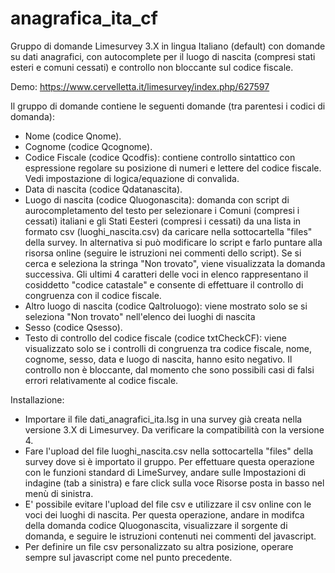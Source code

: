 # anagrafica_ita_cf
Gruppo di domande Limesurvey 3.X in lingua Italiano (default) con domande su dati anagrafici, con autocomplete per il luogo di nascita (compresi stati esteri e comuni cessati) e controllo non bloccante sul codice fiscale.

Demo: https://www.cervelletta.it/limesurvey/index.php/627597

Il gruppo di domande contiene le seguenti domande (tra parentesi i codici di domanda):
- Nome (codice Qnome).
- Cognome (codice Qcognome).
- Codice Fiscale (codice Qcodfis): contiene controllo sintattico con espressione regolare su posizione di numeri e lettere del codice fiscale. Vedi impostazione di logica/equazione di convalida.
- Data di nascita (codice Qdatanascita).
- Luogo di nascita (codice Qluogonascita): domanda con script di aurocompletamento del testo per selezionare i Comuni (compresi i cessati) italiani e gli Stati Eesteri (compresi i cessati) da una lista in formato csv (luoghi_nascita.csv) da caricare nella sottocartella "files" della survey. In alternativa si può modificare lo script e farlo puntare alla risorsa online (seguire le istruzioni nei commenti dello script). Se si cerca e seleziona la stringa "Non trovato", viene visualizzata la domanda successiva. Gli ultimi 4 caratteri delle voci in elenco rappresentano il cosiddetto "codice catastale" e consente di effettuare il controllo di congruenza con il codice fiscale.
- Altro luogo di nascita (codice Qaltroluogo): viene mostrato solo se si seleziona "Non trovato" nell'elenco dei luoghi di nascita
- Sesso (codice Qsesso).
- Testo di controllo del codice fiscale (codice txtCheckCF): viene visualizzato solo se i controlli di congruenza tra codice fiscale, nome, cognome, sesso, data e luogo di nascita, hanno esito negativo. Il controllo non è bloccante, dal momento che sono possibili casi di falsi errori relativamente al codice fiscale.

Installazione:
- Importare il file dati_anagrafici_ita.lsg in una survey già creata nella versione 3.X di Limesurvey. Da verificare la compatibilità con la versione 4.
- Fare l'upload del file luoghi_nascita.csv nella sottocartella "files" della survey dove si è importato il gruppo. Per effettuare questa operazione con le funzioni standard di LimeSurvey, andare sulle Impostazioni di indagine (tab a sinistra) e fare click sulla voce Risorse posta in basso nel menù di sinistra.
- E' possibile evitare l'upload del file csv e utilizzare il csv online con le voci dei luoghi di nascita. Per questa operazione, andare in modifca della domanda codice Qluogonascita, visualizzare il sorgente di domanda, e seguire le istruzioni contenuti nei commenti del javascript.
- Per definire un file csv personalizzato su altra posizione, operare sempre sul javascript come nel punto precedente.


 
 
 

